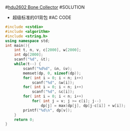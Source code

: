 #[hdu2602 Bone Collector](http://acm.hdu.edu.cn/showproblem.php?pid=2602)
#SOLUTION
+ 超级标准的01背包
#AC CODE
```c++
#include <cstdio>
#include <algorithm>
#include <string.h>
using namespace std;
int main(){
    int t, n, v, c[2000], w[2000];
    int dp[2000];
    scanf("%d", &t);
    while(t--) {
        scanf("%d%d", &n, &v);
        memset(dp, 0, sizeof(dp));
        for( int i = 0; i < n; i++)
            scanf("%d", &w[i]);
        for( int i = 0; i < n; i++)
            scanf("%d", &c[i]);
        for( int i = 0; i < n; i++)
            for( int j = v; j >= c[i]; j--)
                dp[j] = max(dp[j], dp[j-c[i]] + w[i]);
        printf("%d\n", dp[v]);      
    }
    return 0;
}
```
